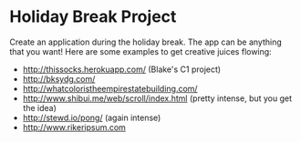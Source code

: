 # Holiday Break Project

Create an application during the holiday break. The app can be anything that you want! Here are some examples to get creative juices flowing:

- http://thissocks.herokuapp.com/ (Blake's C1 project)
- http://bksydg.com/
- http://whatcoloristheempirestatebuilding.com/
- http://www.shibui.me/web/scroll/index.html (pretty intense, but you get the idea)
- http://stewd.io/pong/ (again intense)
- http://www.rikeripsum.com
